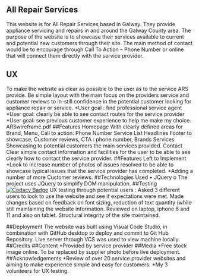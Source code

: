 ## All Repair Services
This website is for All Repair Services based in Galway. They provide appliance servicing and repairs in and around the Galway County area. The purpose of the website is to showcase their services available to current and potential new customers through their site. The main method of contact would be to encourage through Call To Action – Phone Number or online that will connect them directly with the service provider.
## UX
To make the website as clear as possible to the user as to the service ARS provide. Be simple layout with the main focus on the providers service and customer reviews to in-still confidence in the potential customer looking for appliance repair or service.
*User goal : find professional service agent
*User goal: clearly be able to see contact routes for the service provider
*User goal: see previous customer experience to help me make my choice.
ARSwireframe.pdf
##Features
Homepage With clearly defined areas for Brand, Menu, Call to action: Phone Number
Service List Headlines Footer to showcase, Customer reviews, CTA : phone number, Brands
Services Showcasing to potential customers the main services provided.
Contact Clear simple contact information and facilities for the user to be able to see clearly how to contact the service provider.
##Features Left to Implement
*Look to increase number of photos of issues resolved to be able to showcase typical issues that the service provider has completed. 
*Adding a number of more Customer reviews.
##Technologies Used
•	JQuery
o	The project uses JQuery to simplify DOM manipulation.
##Testing
[![Codacy Badge](https://api.codacy.com/project/badge/Grade/f1d7b952d6474ccabd27c70d44a970b2)](https://www.codacy.com/manual/jdmgriffin/milestone_1_jdmgriffin?utm_source=github.com&amp;utm_medium=referral&amp;utm_content=jdmgriffin/milestone_1_jdmgriffin&amp;utm_campaign=Badge_Grade)
UX testing through potential users :
Asked 3 different users to look to use the website and see if expectations were met.
Made changes based on feedback on font sizing, reduction of text quantity (while still maintaining the website information.
Reviewed on laptop, iphone 6 and 11 and also on tablet. Structural integrity of the site maintained.

##Deployment
The website was built using Visual Code Studio, in combination with GitHub desktop to deploy and commit to Git Hub Repository. Live server through VCS was used to view machine locally.
##Credits
##Content
*Provided by service provider
##Media
*Free stock image online. To be replaced by supplier photo before live deployment.
##Acknowledgements
*Review of over 20 service provider websites and aiming to make experience simple and easy for customers.
*My 3 volunteers for UX testing.
